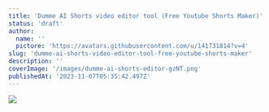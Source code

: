```yaml
---
title: 'Dumme AI Shorts video editor tool (Free Youtube Shorts Maker)'
status: 'draft'
author:
  name: ''
  picture: 'https://avatars.githubusercontent.com/u/141731814?v=4'
slug: 'dumme-ai-shorts-video-editor-tool-free-youtube-shorts-maker'
description: ''
coverImage: '/images/dumme-ai-shorts-editor-gzNT.png'
publishedAt: '2023-11-07T05:35:42.497Z'
---
```


![](/images/dumme-ai-shorts-editor-I1Mj.png)

